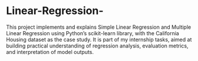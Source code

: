 # Linear-Regression-
This project implements and explains Simple Linear Regression and Multiple Linear Regression using Python’s scikit-learn library, with the California Housing dataset as the case study. It is part of my internship tasks, aimed at building practical understanding of regression analysis, evaluation metrics, and interpretation of model outputs.
